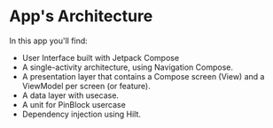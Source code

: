 # App's Architecture
In this app you'll find: 
* User Interface built with Jetpack Compose
* A single-activity architecture, using Navigation Compose.
* A presentation layer that contains a Compose screen (View) and a ViewModel per screen (or feature).
* A data layer with usecase.
* A unit for PinBlock usercase
* Dependency injection using Hilt.
